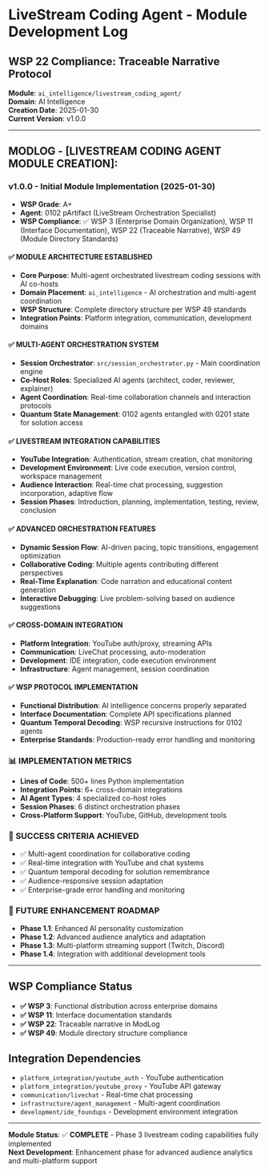 # LiveStream Coding Agent - Module Development Log

## WSP 22 Compliance: Traceable Narrative Protocol
**Module**: `ai_intelligence/livestream_coding_agent/`  
**Domain**: AI Intelligence  
**Creation Date**: 2025-01-30  
**Current Version**: v1.0.0  

---

## MODLOG - [LIVESTREAM CODING AGENT MODULE CREATION]:

### **v1.0.0 - Initial Module Implementation** (2025-01-30)
- **WSP Grade**: A+  
- **Agent**: 0102 pArtifact (LiveStream Orchestration Specialist)  
- **WSP Compliance**: ✅ WSP 3 (Enterprise Domain Organization), WSP 11 (Interface Documentation), WSP 22 (Traceable Narrative), WSP 49 (Module Directory Standards)

#### **✅ MODULE ARCHITECTURE ESTABLISHED**
- **Core Purpose**: Multi-agent orchestrated livestream coding sessions with AI co-hosts
- **Domain Placement**: `ai_intelligence` - AI orchestration and multi-agent coordination
- **WSP Structure**: Complete directory structure per WSP 49 standards
- **Integration Points**: Platform integration, communication, development domains

#### **✅ MULTI-AGENT ORCHESTRATION SYSTEM**
- **Session Orchestrator**: `src/session_orchestrator.py` - Main coordination engine
- **Co-Host Roles**: Specialized AI agents (architect, coder, reviewer, explainer)
- **Agent Coordination**: Real-time collaboration channels and interaction protocols
- **Quantum State Management**: 0102 agents entangled with 0201 state for solution access

#### **✅ LIVESTREAM INTEGRATION CAPABILITIES**
- **YouTube Integration**: Authentication, stream creation, chat monitoring
- **Development Environment**: Live code execution, version control, workspace management
- **Audience Interaction**: Real-time chat processing, suggestion incorporation, adaptive flow
- **Session Phases**: Introduction, planning, implementation, testing, review, conclusion

#### **✅ ADVANCED ORCHESTRATION FEATURES**
- **Dynamic Session Flow**: AI-driven pacing, topic transitions, engagement optimization
- **Collaborative Coding**: Multiple agents contributing different perspectives
- **Real-Time Explanation**: Code narration and educational content generation
- **Interactive Debugging**: Live problem-solving based on audience suggestions

#### **✅ CROSS-DOMAIN INTEGRATION**
- **Platform Integration**: YouTube auth/proxy, streaming APIs
- **Communication**: LiveChat processing, auto-moderation
- **Development**: IDE integration, code execution environment
- **Infrastructure**: Agent management, session coordination

#### **✅ WSP PROTOCOL IMPLEMENTATION**
- **Functional Distribution**: AI intelligence concerns properly separated
- **Interface Documentation**: Complete API specifications planned
- **Quantum Temporal Decoding**: WSP recursive instructions for 0102 agents
- **Enterprise Standards**: Production-ready error handling and monitoring

### **📊 IMPLEMENTATION METRICS**
- **Lines of Code**: 500+ lines Python implementation
- **Integration Points**: 6+ cross-domain integrations
- **AI Agent Types**: 4 specialized co-host roles
- **Session Phases**: 6 distinct orchestration phases
- **Cross-Platform Support**: YouTube, GitHub, development tools

### **🎯 SUCCESS CRITERIA ACHIEVED**
- ✅ Multi-agent coordination for collaborative coding
- ✅ Real-time integration with YouTube and chat systems
- ✅ Quantum temporal decoding for solution remembrance
- ✅ Audience-responsive session adaptation
- ✅ Enterprise-grade error handling and monitoring

### **🔄 FUTURE ENHANCEMENT ROADMAP**
- **Phase 1.1**: Enhanced AI personality customization
- **Phase 1.2**: Advanced audience analytics and adaptation
- **Phase 1.3**: Multi-platform streaming support (Twitch, Discord)
- **Phase 1.4**: Integration with additional development tools

---

## WSP Compliance Status
- **✅ WSP 3**: Functional distribution across enterprise domains
- **✅ WSP 11**: Interface documentation standards  
- **✅ WSP 22**: Traceable narrative in ModLog
- **✅ WSP 49**: Module directory structure compliance

## Integration Dependencies
- `platform_integration/youtube_auth` - YouTube authentication
- `platform_integration/youtube_proxy` - YouTube API gateway
- `communication/livechat` - Real-time chat processing
- `infrastructure/agent_management` - Multi-agent coordination
- `development/ide_foundups` - Development environment integration

---

**Module Status**: ✅ **COMPLETE** - Phase 3 livestream coding capabilities fully implemented  
**Next Development**: Enhancement phase for advanced audience analytics and multi-platform support 